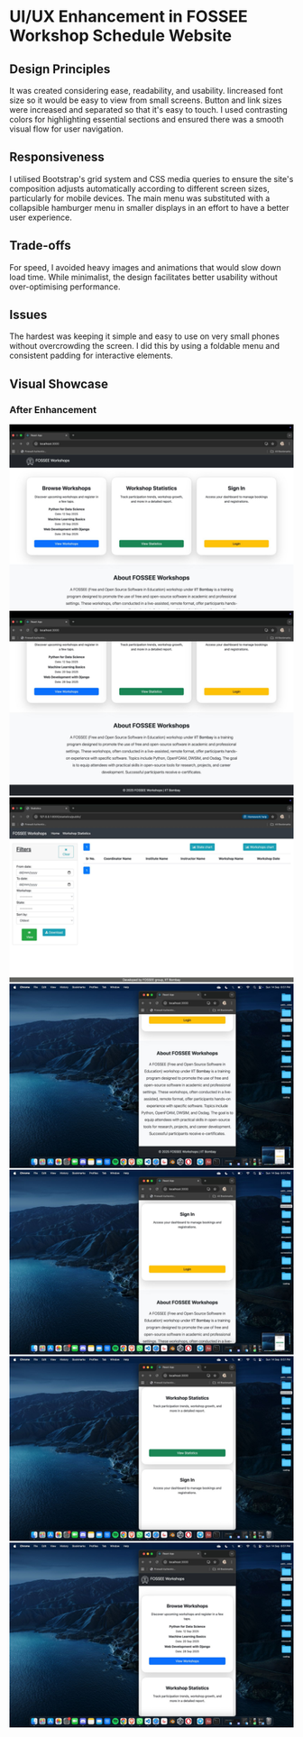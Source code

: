 # UI/UX Enhancement in FOSSEE Workshop Schedule Website

## Design Principles
It was created considering ease, readability, and usability. Iincreased font size so it would be easy to view from small screens. Button and link sizes were increased and separated so that it's easy to touch. I used contrasting colors for highlighting essential sections and ensured there was a smooth visual flow for user navigation.

## Responsiveness
I utilised Bootstrap's grid system and CSS media queries to ensure the site's composition adjusts automatically according to different screen sizes, particularly for mobile devices. The main menu was substituted with a collapsible hamburger menu in smaller displays in an effort to have a better user experience.

## Trade-offs
For speed, I avoided heavy images and animations that would slow down load time. While minimalist, the design facilitates better usability without over-optimising performance.

## Issues
The hardest was keeping it simple and easy to use on very small phones without overcrowding the screen. I did this by using a foldable menu and consistent padding for interactive elements.

## Visual Showcase

### After Enhancement  
![After UI](after1.jpg)
![After UI](after2.jpg)
![After UI](after3.jpg)
![Mobile UI](mobile1.jpg)
![Mobile UI](mobile2.jpg)
![Mobile UI](mobile3.jpg)
![Mobile UI](mobile4.jpg)





